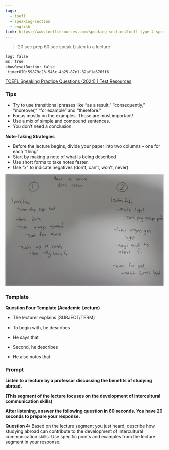 ```yaml
---
tags:
  - toefl
  - speaking-section
  - english
link: https://www.toeflresources.com/speaking-section/toefl-type-4-speaking-question-general-to-specific-html/
---
```

>20 sec prep
>60 sec speak
>Listen to a lecture

```timer
log: false
ms: true
showResetButton: false
_timerUID:59879c23-545c-4b25-87e1-32af1a676ff6
```


[TOEFL Speaking Practice Questions (2024) | Test Resources](https://www.toeflresources.com/speaking-section/toefl-speaking-samples/)

### Tips

- Try to use transitional phrases like “as a result,” “consequently,” “moreover,” “for example” and “therefore.”
- Focus mostly on the examples. Those are most important!
- Use a mix of simple and compound sentences.
- You don’t need a conclusion.

**Note-Taking Strategies**

- Before the lecture begins, divide your paper into two columns – one for each “thing”
- Start by making a note of what is being described 
- Use short forms to take notes faster.
- Use “x” to indicate negatives (don’t, can’t, won’t, never)

 [![](media/speaking4notes-1024x716.jpg)](https://www.toeflresources.com/wp-content/uploads/2023/03/speaking4notes-scaled.jpg)


### Template

**Question Four Template (Academic Lecture)**

- The lecturer explains [SUBJECT/TERM]

- To begin with, he describes
- He says that

- Second, he describes
- He also notes that



### Prompt


**Listen to a lecture by a professor discussing the benefits of studying abroad.**

**(This segment of the lecture focuses on the development of intercultural communication skills)**

**After listening, answer the following question in 60 seconds. You have 20 seconds to prepare your response.**

**Question 4:** Based on the lecture segment you just heard, describe how studying abroad can contribute to the development of intercultural communication skills. Use specific points and examples from the lecture segment in your response.

